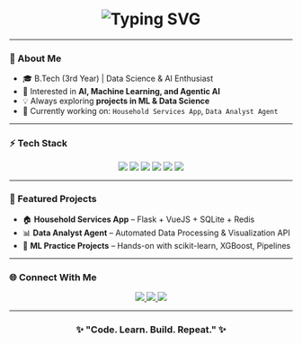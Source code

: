 <!-- Profile README -->

<h1 align="center">
  <img src="https://readme-typing-svg.demolab.com?font=Fira+Code&weight=600&size=30&pause=1000&color=8A2BE2&center=true&vCenter=true&random=false&width=600&lines=Hey%2C+I'm+Deepak+Singh!;AI+%7C+ML+%7C+Data+Science+Enthusiast;Always+Learning+%26+Building" alt="Typing SVG" />
</h1>

---

### 🌌 About Me  
- 🎓 B.Tech (3rd Year) | Data Science & AI Enthusiast  
- 🤖 Interested in **AI, Machine Learning, and Agentic AI**  
- 💡 Always exploring **projects in ML & Data Science**  
- 🔭 Currently working on: `Household Services App`, `Data Analyst Agent`  

---

### ⚡ Tech Stack  
<p align="center">
  <img src="https://img.shields.io/badge/Python-000000?style=for-the-badge&logo=python&logoColor=blue" />
  <img src="https://img.shields.io/badge/Scikit--Learn-000000?style=for-the-badge&logo=scikitlearn&logoColor=purple" />
  <img src="https://img.shields.io/badge/Flask-000000?style=for-the-badge&logo=flask&logoColor=white" />
  <img src="https://img.shields.io/badge/SQLite-000000?style=for-the-badge&logo=sqlite&logoColor=blue" />
  <img src="https://img.shields.io/badge/VueJS-000000?style=for-the-badge&logo=vue.js&logoColor=41B883" />
  <img src="https://img.shields.io/badge/Bootstrap-000000?style=for-the-badge&logo=bootstrap&logoColor=7952B3" />
</p>

---

### 🚀 Featured Projects  
- 🏠 **Household Services App** – Flask + VueJS + SQLite + Redis  
- 📊 **Data Analyst Agent** – Automated Data Processing & Visualization API  
- 🤖 **ML Practice Projects** – Hands-on with scikit-learn, XGBoost, Pipelines  

---

### 🌐 Connect With Me  
<p align="center">
  <a href="https://www.linkedin.com/in/Deepaksangh41/" target="_blank">
    <img src="https://img.shields.io/badge/LinkedIn-000000?style=for-the-badge&logo=linkedin&logoColor=0A66C2"/>
  </a>
  <a href="mailto:deepaksangh45@gmail.com" target="_blank">
    <img src="https://img.shields.io/badge/Email-000000?style=for-the-badge&logo=gmail&logoColor=red"/>
  </a>
  <a href="https://github.com/Deepaksangh41git" target="_blank">
    <img src="https://img.shields.io/badge/GitHub-000000?style=for-the-badge&logo=github&logoColor=white"/>
  </a>
</p>

---

<h3 align="center">✨ "Code. Learn. Build. Repeat." ✨</h3>
